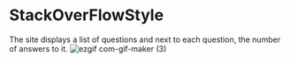 # StackOverFlowStyle
 The site displays a list of questions and next to each question, the number of answers to it.
![ezgif com-gif-maker (3)](https://user-images.githubusercontent.com/74188589/136424975-817b0cef-342f-4078-b4c4-561c16764ed0.gif)
